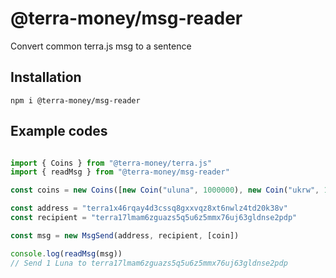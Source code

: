 # @terra-money/msg-reader
Convert common terra.js msg to a sentence

## Installation

```
npm i @terra-money/msg-reader
```

## Example codes
```typescript

import { Coins } from "@terra-money/terra.js"
import { readMsg } from "@terra-money/msg-reader"

const coins = new Coins([new Coin("uluna", 1000000), new Coin("ukrw", 1000000)])

const address = "terra1x46rqay4d3cssq8gxxvqz8xt6nwlz4td20k38v"
const recipient = "terra17lmam6zguazs5q5u6z5mmx76uj63gldnse2pdp"

const msg = new MsgSend(address, recipient, [coin])

console.log(readMsg(msg))
// Send 1 Luna to terra17lmam6zguazs5q5u6z5mmx76uj63gldnse2pdp

```
